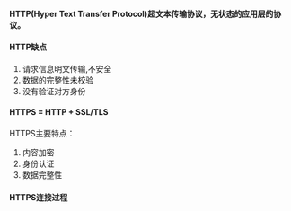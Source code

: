 #### HTTP(Hyper Text Transfer Protocol)超文本传输协议，无状态的应用层的协议。
#### HTTP缺点
1. 请求信息明文传输,不安全
2. 数据的完整性未校验
3. 没有验证对方身份

#### HTTPS = HTTP + SSL/TLS
HTTPS主要特点：
1. 内容加密
2. 身份认证
3. 数据完整性

#### HTTPS连接过程